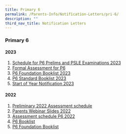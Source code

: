 ```yaml
---
title: Primary 6
permalink: /Parents-Info/Notification-Letters/pri-6/
description: ""
third_nav_title: Notification Letters
---
```

### Primary 6

#### 2023
1. [Schedule for P6 Prelims and PSLE Examinations 2023](/files/2023/T3/schedules%20for%20primary%20six%20preliminary%20and%20primary%20school%20leaving%20examinations%202023.pdf)
2. [Formal Assessment for P6](/files/2023/T1/2023%20Formal%20Assessment%20for%20P6%20(Parent%20notification).pdf)
3. [P6 Foundation Booklist 2023](/files/2023/P6%202023%20BOOKLIST%20(FOUNDATION).pdf)
4. [P6 Standard Booklist 2023](/files/2023/P6%202023%20BOOKLIST%20(STANDARD).pdf)
5. [Start of Year Notification 2023](/files/2023/T1/2023%20Start%20of%20Year%20Notification_FINAL%20v2.pdf)

#### 2022
1. [Preliminary 2022 Assessment schedule](/files/Preliminary%202022%20Assessment%20schedule.pdf)
2. [Parents Webinar Slides 2022](/files/Parents%20Webinar%20Slides%202022.pdf)
3. [Assessment schedule P6 2022](/files/Assessment%20schedule%20P6%202022.pdf)
4. [P6 Booklist](/files/P6%20Booklist%202022.pdf)
5. [P6 Foundation Booklist](/files/P6%20Foundation%20Booklist.pdf)